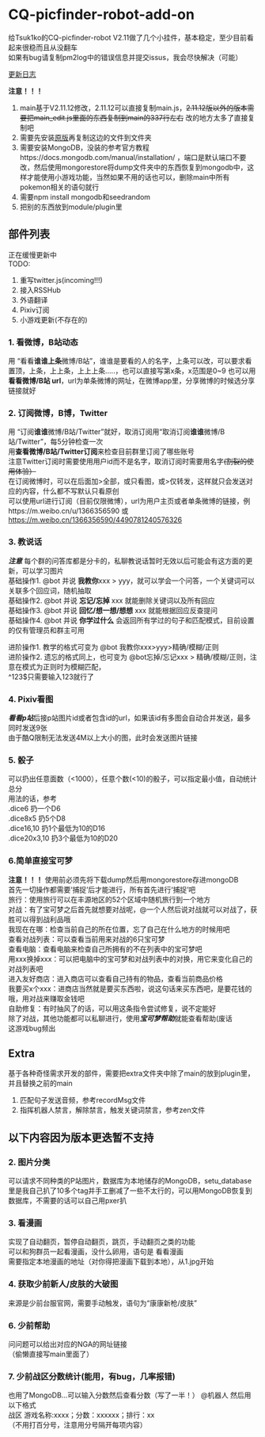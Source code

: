 # CQ-picfinder-robot-add-on

给Tsuk1ko的CQ-picfinder-robot V2.11做了几个小挂件，基本稳定，至少目前看起来很稳而且从没翻车  
如果有bug请复制pm2log中的错误信息并提交issus，我会尽快解决（可能）
  
[更新日志](https://github.com/Ninzore/CQ-picfinder-robot-add-on/blob/master/CHANGELOG.md)
   
   **注意！！！**
1. main基于V2.11.12修改，2.11.12可以直接复制main.js，~~2.11.12版以外的版本需要把main_edit.js里面的东西复制到main的337行左右~~ 
  改的地方太多了直接复制吧
2. 需要先安装[原版](https://github.com/Tsuk1ko/CQ-picfinder-robot)再复制这边的文件到文件夹  
3. 需要安装MongoDB，没装的参考官方教程https://docs.mongodb.com/manual/installation/ ，端口是默认端口不要改，然后使用mongorestore将dump文件夹中的东西恢复到mongodb中，这样才能使用小游戏功能，当然如果不用的话也可以，删除main中所有pokemon相关的语句就行  
4. 需要npm install mongodb和seedrandom  
5. 把别的东西放到module/plugin里  

## 部件列表  
正在缓慢更新中  
TODO:  
1. 重写twitter.js(incoming!!!)  
2. 接入RSSHub 
3. 外语翻译  
4. Pixiv订阅  
5. 小游戏更新(不存在的)  

### 1. 看微博，B站动态  
用 “看看**谁谁上条**微博/B站”，谁谁是要看的人的名字，上条可以改，可以要求看置顶，上条，上上条，上上上条.....，也可以直接写第x条，x范围是0~9
也可以用 **看看微博/B站 url**，url为单条微博的网址，在微博app里，分享微博的时候选分享链接就好

### 2. 订阅微博，B博，Twitter
用 “订阅**谁谁**微博/B站/Twitter”就好，取消订阅用“取消订阅**谁谁**微博/B站/Twitter”，每5分钟检查一次  
用**查看微博/B站/Twitter订阅**来检查目前群里订阅了哪些账号  
注意Twitter订阅时需要使用用户id而不是名字，取消订阅时需要用名字~~(割裂的使用体验）~~  
在订阅微博时，可以在后面加>全部，或只看图，或>仅转发，这样就只会发送对应的内容，什么都不写默认只看原创  
可以使用url进行订阅（目前仅限微博），url为用户主页或者单条微博的链接，例https://m.weibo.cn/u/1366356590 或 https://m.weibo.cn/1366356590/4490781240576326    
  
### 3. 教说话  
***注意*** 每个群的问答库都是分卡的，私聊教说话暂时无效以后可能会有这方面的更新，可以学习图片   
基础操作1. @bot 并说 **我教你**xxx > yyy，就可以学会一个问答，一个关键词可以关联多个回应词，随机抽取  
基础操作2. @bot 并说 **忘记/忘掉** xxx 就能删除关键词以及所有回应  
基础操作3. @bot 并说 **回忆/想一想/想想** xxx 就能根据回应反查提问  
基础操作4. @bot 并说 **你学过什么** 会返回所有学过的句子和匹配模式，目前设置的仅有管理员和群主可用  
  
进阶操作1. 教学的格式可变为 @bot 我教你xxx>yyy>精确/模糊/正则  
进阶操作2. 遗忘的格式同上，也可变为 @bot忘掉/忘记xxx > 精确/模糊/正则，注意在模式为正则时为模糊匹配，  
^123$只需要输入123就行了  
  
### 4. Pixiv看图  
***看看p站***后接p站图片id或者包含id的url，如果该id有多图会自动合并发送，最多同时发送9张  
  由于酷Q限制无法发送4M以上大小的图，此时会发送图片链接

### 5. 骰子  
可以扔出任意面数（<1000），任意个数(<10)的骰子，可以指定最小值，自动统计总分  
用法的话，参考  
.dice6  扔一个D6  
.dice8x5  扔5个D8  
.dice16,10  扔1个最低为10的D16  
.dice20x3,10  扔3个最低为10的D20  

### 6.简单直接宝可梦  
**注意！！！** 使用前必须先将下载dump然后用mongorestore存进mongoDB  
   首先一切操作都需要‘捕捉’后才能进行，所有首先进行‘捕捉’吧   
   旅行：使用旅行可以在丰源地区的52个区域中随机旅行到一个地方  
   对战：有了宝可梦之后首先就想要对战呢，@一个人然后说对战就可以对战了，获胜可以得到战利品哦  
   我现在在哪：检查当前自己的所在位置，忘了自己在什么地方的时候用吧  
   查看对战列表：可以查看当前用来对战的6只宝可梦  
   查看电脑：查看电脑来检查自己所拥有的不在列表中的宝可梦吧   
   用xxx换掉xxx：可以把电脑中的宝可梦和对战列表中的对换，用它来变化自己的对战列表吧  
   进入友好商店：进入商店可以查看自己持有的物品，查看当前商品价格  
   我要买x个xxx：进商店当然就是要买东西啦，说这句话来买东西吧，是要花钱的哦，用对战来赚取金钱吧  
   自助修复：有时抽风了的话，可以用这条指令尝试修复，说不定能好   
   除了对战，其他功能都可以私聊进行，使用***宝可梦帮助***就能查看帮助(废话   
   这游戏bug频出  
  
## Extra   
基于各种奇怪需求开发的部件，需要把extra文件夹中除了main的放到plugin里，并且替换之前的main  
1. 匹配句子发送音频，参考recordMsg文件  
2. 指挥机器人禁言，解除禁言，触发关键词禁言，参考zen文件  

## 以下内容因为版本更迭暂不支持  
### 2. 图片分类  
可以请求不同种类的P站图片，数据库为本地储存的MongoDB，setu_database里是我自己扒了10多个tag并手工删减了一些不太行的，可以用MongoDB恢复到数据库，不需要的话可以自己用pxer扒  

### 3. 看漫画  
实现了自动翻页，暂停自动翻页，跳页，手动翻页之类的功能  
可以和狗群员一起看漫画，没什么卵用，语句是 看看漫画  
需要指定本地漫画的地址（对你得把漫画下载到本地），从1.jpg开始

### 4. 获取少前新人/皮肤的大破图  
来源是少前台服官网，需要手动触发，语句为“康康新枪/皮肤”

### 6. 少前帮助  
问问题可以给出对应的NGA的网址链接  
（偷懒直接写main里面了）

### 7. 少前战区分数统计(能用，有bug，几率报错)  
也用了MongoDB...可以输入分数然后查看分数（写了一半！）
@机器人 然后用以下格式  
战区 游戏名称:xxxx；分数：xxxxxx；排行：xx  
（不用打百分号，注意用分号隔开每项内容）

